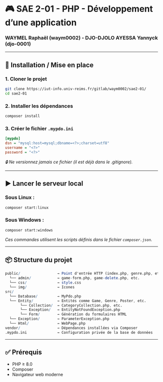 # 🎮 SAE 2-01 - PHP - Développement d’une application
### WAYMEL Raphaël (waym0002) - DJO-DJOLO AYESSA Yannyck (djo-0001)

---

## 🚀 Installation / Mise en place

### 1. Cloner le projet

```bash
git clone https://iut-info.univ-reims.fr/gitlab/waym0002/sae2-01/
cd sae2-01
```

### 2. Installer les dépendances

```bash
composer install
```

### 3. Créer le fichier `.mypdo.ini`

```ini
[mypdo]
dsn = "mysql:host=mysql;dbname=<?>;charset=utf8"
username = "<?>"
password = "<?>"
```
_🔒 Ne versionnez jamais ce fichier (il est déjà dans le .gitignore)._

---

## ▶️ Lancer le serveur local

### Sous Linux :

````bash
composer start:linux
````

### Sous Windows :

````bash
composer start:windows
````

_Ces commandes utilisent les scripts définis dans le fichier `composer.json`._

---

## 📦 Structure du projet

````mathematica
public/                 → Point d'entrée HTTP (index.php, genre.php, etc.)
  └── admin/            → game-form.php, game-delete.php, etc.
  └── css/              → style.css
  └── img/              → Icones
src/
  └── Database/         → MyPdo.php
  └── Entity/           → Entités comme Game, Genre, Poster, etc.
       └── Collection/  → CategoryCollection.php, etc.
       └── Exception/   → EntityNotFoundException.php
       └── Form/        → Génération du formulaires HTML
  └── Exception/        → ParameterException.php
  └── Html/             → WebPage.php
vendor/                 → Dépendances installées via Composer
.mypdo.ini              → Configuration privée de la base de données
````
---

## ✅ Prérequis

 * PHP ≥ 8.0
 * Composer
 * Navigateur web moderne
